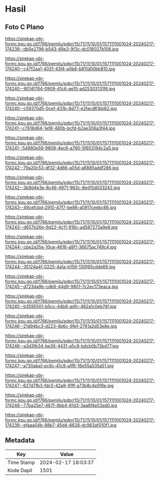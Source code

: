 # Hasil

## Foto C Plano

https://sirekap-obj-formc.kpu.go.id/f766/pemilu/pdpr/15/71/11/10/01/1571111001024-20240217-174238--db5e2796-b543-49e3-9f3c-dc018027b106.jpg

https://sirekap-obj-formc.kpu.go.id/f766/pemilu/pdpr/15/71/11/10/01/1571111001024-20240217-174240--c47f2aa1-4031-43f4-a0b8-b811d00bb810.jpg

https://sirekap-obj-formc.kpu.go.id/f766/pemilu/pdpr/15/71/11/10/01/1571111001024-20240217-174240--9014f784-0909-41c6-ae10-ad25303131f6.jpg

https://sirekap-obj-formc.kpu.go.id/f766/pemilu/pdpr/15/71/11/10/01/1571111001024-20240217-174240--c59370d5-0ce1-431b-8d77-e2facd61bb62.jpg

https://sirekap-obj-formc.kpu.go.id/f766/pemilu/pdpr/15/71/11/10/01/1571111001024-20240217-174241--c7618d64-1ef8-480b-bcfd-b2ae306a3f44.jpg

https://sirekap-obj-formc.kpu.go.id/f766/pemilu/pdpr/15/71/11/10/01/1571111001024-20240217-174241--54880e59-9809-4ec6-a790-5f653194c2a5.jpg

https://sirekap-obj-formc.kpu.go.id/f766/pemilu/pdpr/15/71/11/10/01/1571111001024-20240217-174242--79a20c53-df32-4d66-a05d-a6885addf286.jpg

https://sirekap-obj-formc.kpu.go.id/f766/pemilu/pdpr/15/71/11/10/01/1571111001024-20240217-174242--3b9d4e3e-8c46-4971-963c-8ed15d033242.jpg

https://sirekap-obj-formc.kpu.go.id/f766/pemilu/pdpr/15/71/11/10/01/1571111001024-20240217-174243--49cefcbd-2910-47f7-be86-a0917ceebc66.jpg

https://sirekap-obj-formc.kpu.go.id/f766/pemilu/pdpr/15/71/11/10/01/1571111001024-20240217-174243--d657b26e-9d22-4c11-916c-ad587273a9e8.jpg

https://sirekap-obj-formc.kpu.go.id/f766/pemilu/pdpr/15/71/11/10/01/1571111001024-20240217-174244--cbe2a35e-10ce-4616-a9f1-36675ac749c4.jpg

https://sirekap-obj-formc.kpu.go.id/f766/pemilu/pdpr/15/71/11/10/01/1571111001024-20240217-174244--35124a4f-0225-4a1a-b159-130f65cdde69.jpg

https://sirekap-obj-formc.kpu.go.id/f766/pemilu/pdpr/15/71/11/10/01/1571111001024-20240217-174245--d723da9b-cdb9-44d9-9801-7c2ec173eaca.jpg

https://sirekap-obj-formc.kpu.go.id/f766/pemilu/pdpr/15/71/11/10/01/1571111001024-20240217-174245--b3595501-b5cc-44b8-adfc-462a1c0eb74f.jpg

https://sirekap-obj-formc.kpu.go.id/f766/pemilu/pdpr/15/71/11/10/01/1571111001024-20240217-174246--21d94bc3-d223-4b6c-9fe1-2761a2d53e8e.jpg

https://sirekap-obj-formc.kpu.go.id/f766/pemilu/pdpr/15/71/11/10/01/1571111001024-20240217-174246--a3d3fb34-be36-4431-a5c9-bdcb0b73bd77.jpg

https://sirekap-obj-formc.kpu.go.id/f766/pemilu/pdpr/15/71/11/10/01/1571111001024-20240217-174247--a730aba1-ec8c-41c9-a1f6-16e55a535a51.jpg

https://sirekap-obj-formc.kpu.go.id/f766/pemilu/pdpr/15/71/11/10/01/1571111001024-20240217-174247--627d7fb3-fdc5-42a9-91ff-a73b8c4e5f8e.jpg

https://sirekap-obj-formc.kpu.go.id/f766/pemilu/pdpr/15/71/11/10/01/1571111001024-20240217-174248--77ba25e7-467f-4bb4-81d3-3aa8f4e53ad0.jpg

https://sirekap-obj-formc.kpu.go.id/f766/pemilu/pdpr/15/71/11/10/01/1571111001024-20240217-174239--efaaa04b-88b7-45d4-8628-dc983af010f1.jpg


## Metadata

| Key        | Value               |
| ---------- | ------------------- |
| Time Stamp | 2024-02-17 18:03:37 |
| Kode Dapil | 1501                |



